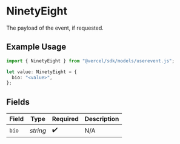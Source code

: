 # NinetyEight

The payload of the event, if requested.

## Example Usage

```typescript
import { NinetyEight } from "@vercel/sdk/models/userevent.js";

let value: NinetyEight = {
  bio: "<value>",
};
```

## Fields

| Field              | Type               | Required           | Description        |
| ------------------ | ------------------ | ------------------ | ------------------ |
| `bio`              | *string*           | :heavy_check_mark: | N/A                |